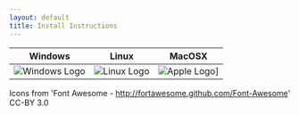 ```yaml
---
layout: default
title: Install Instructions
---
```


Windows | Linux | MacOSX
--------|-------|-------
![Windows Logo]({{site.url}}/assets/windows.png) | ![Linux Logo]({{site.url}}assets/linux.png) | ![Apple Logo]({{site.url}}/assets/apple.png)]

Icons from 'Font Awesome - http://fortawesome.github.com/Font-Awesome' CC-BY 3.0